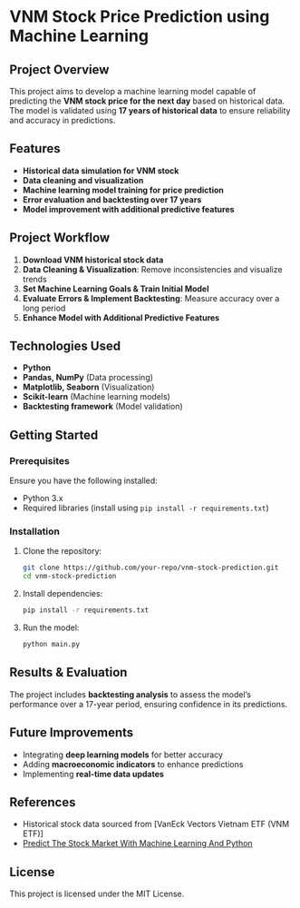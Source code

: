 # VNM Stock Price Prediction using Machine Learning

## Project Overview
This project aims to develop a machine learning model capable of predicting the **VNM stock price for the next day** based on historical data. The model is validated using **17 years of historical data** to ensure reliability and accuracy in predictions.

## Features
- **Historical data simulation for VNM stock**
- **Data cleaning and visualization**
- **Machine learning model training for price prediction**
- **Error evaluation and backtesting over 17 years**
- **Model improvement with additional predictive features**

## Project Workflow
1. **Download VNM historical stock data**
2. **Data Cleaning & Visualization**: Remove inconsistencies and visualize trends
3. **Set Machine Learning Goals & Train Initial Model**
4. **Evaluate Errors & Implement Backtesting**: Measure accuracy over a long period
5. **Enhance Model with Additional Predictive Features**

## Technologies Used
- **Python**
- **Pandas, NumPy** (Data processing)
- **Matplotlib, Seaborn** (Visualization)
- **Scikit-learn** (Machine learning models)
- **Backtesting framework** (Model validation)

## Getting Started
### Prerequisites
Ensure you have the following installed:
- Python 3.x
- Required libraries (install using `pip install -r requirements.txt`)

### Installation
1. Clone the repository:
   ```sh
   git clone https://github.com/your-repo/vnm-stock-prediction.git
   cd vnm-stock-prediction
   ```
2. Install dependencies:
   ```sh
   pip install -r requirements.txt
   ```
3. Run the model:
   ```sh
   python main.py
   ```

## Results & Evaluation
The project includes **backtesting analysis** to assess the model’s performance over a 17-year period, ensuring confidence in its predictions.

## Future Improvements
- Integrating **deep learning models** for better accuracy
- Adding **macroeconomic indicators** to enhance predictions
- Implementing **real-time data updates**

## References
- Historical stock data sourced from [VanEck Vectors Vietnam ETF (VNM ETF)]
- [Predict The Stock Market With Machine Learning And Python](https://www.youtube.com/watch?v=1O_BenficgE)

## License
This project is licensed under the MIT License.

